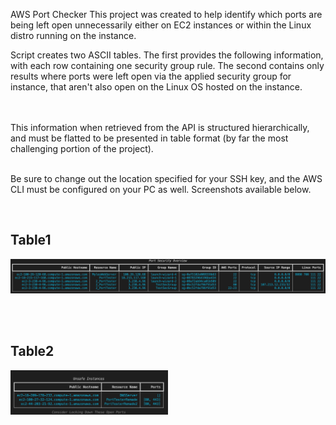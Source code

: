 AWS Port Checker 
This project was created to help identify which ports are being left open unnecessarily either on EC2 instances or within the Linux distro running on the instance.

Script creates two ASCII tables. The first provides the following information, with each row containing one security group rule. The second contains only results where ports were left open via the applied security group for instance, that aren't also open on the Linux OS hosted on the instance.

<br>
<br>
This information when retrieved from the API is structured hierarchically, and must be flatted to be presented in table format (by far the most challenging portion of the project).

<br>
<br>

Be sure to change out the location specified for your SSH key, and the AWS CLI must be configured on your PC as well. Screenshots available below.

<br>

## Table1
![AWS_ALL_ITEMS](https://github.com/hydropero/AWS_PortChecker/blob/Main/images/Screen%20Shot%202023-02-10%20at%207.33.17%20AM.png?raw=true)

<br>
<br>

## Table2
<img src="https://github.com/hydropero/AWS_PortChecker/blob/Main/images/Screen%20Shot%202023-02-15%20at%207.14.30%20PM.png?raw=true"  width="50%" height="25%">
